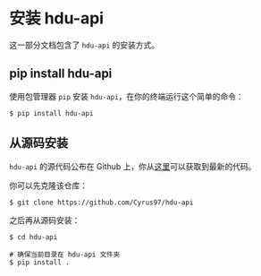 # 安装 hdu-api

这一部分文档包含了 `hdu-api` 的安装方式。

## pip install hdu-api

使用包管理器 `pip` 安装 `hdu-api`，在你的终端运行这个简单的命令：

```text
$ pip install hdu-api
```

## 从源码安装

`hdu-api` 的源代码公布在 Github 上，你从[这里](https://github.com/Cyrus97/hdu-api)可以获取到最新的代码。

你可以先克隆该仓库：

```
$ git clone https://github.com/Cyrus97/hdu-api
```

之后再从源码安装：

```
$ cd hdu-api

# 确保当前目录在 hdu-api 文件夹
$ pip install .
```
